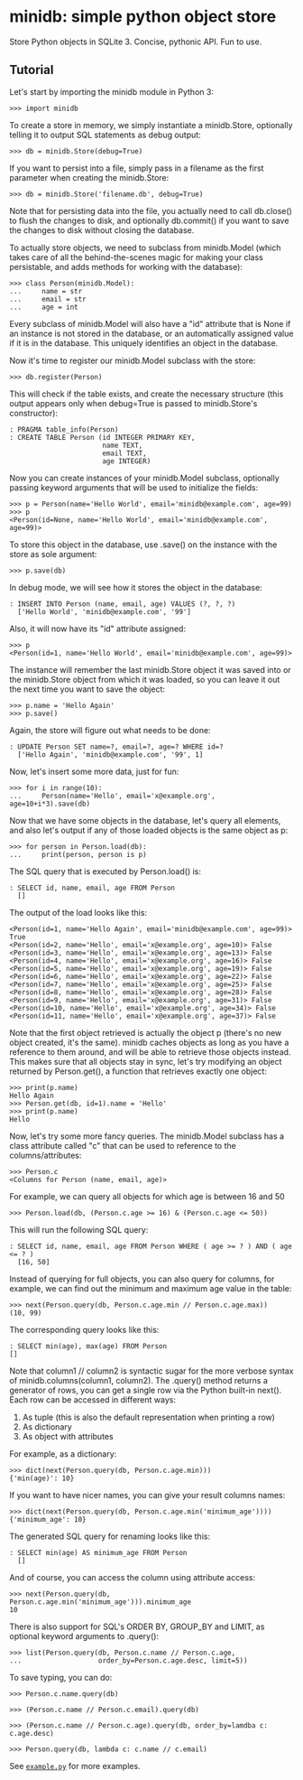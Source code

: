 minidb: simple python object store
==================================

Store Python objects in SQLite 3. Concise, pythonic API. Fun to use.


Tutorial
--------

Let's start by importing the minidb module in Python 3:

```
>>> import minidb
```

To create a store in memory, we simply instantiate a minidb.Store, optionally
telling it to output SQL statements as debug output:

```
>>> db = minidb.Store(debug=True)
```

If you want to persist into a file, simply pass in a filename as the first
parameter when creating the minidb.Store:

```
>>> db = minidb.Store('filename.db', debug=True)
```

Note that for persisting data into the file, you actually need to call
db.close() to flush the changes to disk, and optionally db.commit() if you
want to save the changes to disk without closing the database.

To actually store objects, we need to subclass from minidb.Model (which takes
care of all the behind-the-scenes magic for making your class persistable, and
adds methods for working with the database):

```
>>> class Person(minidb.Model):
...     name = str
...     email = str
...     age = int
```

Every subclass of minidb.Model will also have a "id" attribute that is None if
an instance is not stored in the database, or an automatically assigned value
if it is in the database. This uniquely identifies an object in the database.

Now it's time to register our minidb.Model subclass with the store:

```
>>> db.register(Person)
```

This will check if the table exists, and create the necessary structure (this
output appears only when debug=True is passed to minidb.Store's constructor):

```
: PRAGMA table_info(Person)
: CREATE TABLE Person (id INTEGER PRIMARY KEY,
                       name TEXT,
                       email TEXT,
                       age INTEGER)
```

Now you can create instances of your minidb.Model subclass, optionally passing
keyword arguments that will be used to initialize the fields:

```
>>> p = Person(name='Hello World', email='minidb@example.com', age=99)
>>> p
<Person(id=None, name='Hello World', email='minidb@example.com', age=99)>
```

To store this object in the database, use .save() on the instance with the
store as sole argument:

```
>>> p.save(db)
```

In debug mode, we will see how it stores the object in the database:

```
: INSERT INTO Person (name, email, age) VALUES (?, ?, ?)
  ['Hello World', 'minidb@example.com', '99']
```

Also, it will now have its "id" attribute assigned:

```
>>> p
<Person(id=1, name='Hello World', email='minidb@example.com', age=99)>
```

The instance will remember the last minidb.Store object it was saved into or
the minidb.Store object from which it was loaded, so you can leave it out the
next time you want to save the object:

```
>>> p.name = 'Hello Again'
>>> p.save()
```

Again, the store will figure out what needs to be done:

```
: UPDATE Person SET name=?, email=?, age=? WHERE id=?
  ['Hello Again', 'minidb@example.com', '99', 1]
```

Now, let's insert some more data, just for fun:

```
>>> for i in range(10):
...     Person(name='Hello', email='x@example.org', age=10+i*3).save(db)
```

Now that we have some objects in the database, let's query all elements, and
also let's output if any of those loaded objects is the same object as p:

```
>>> for person in Person.load(db):
...     print(person, person is p)
```

The SQL query that is executed by Person.load() is:

```
: SELECT id, name, email, age FROM Person
  []
```

The output of the load looks like this:

```
<Person(id=1, name='Hello Again', email='minidb@example.com', age=99)> True
<Person(id=2, name='Hello', email='x@example.org', age=10)> False
<Person(id=3, name='Hello', email='x@example.org', age=13)> False
<Person(id=4, name='Hello', email='x@example.org', age=16)> False
<Person(id=5, name='Hello', email='x@example.org', age=19)> False
<Person(id=6, name='Hello', email='x@example.org', age=22)> False
<Person(id=7, name='Hello', email='x@example.org', age=25)> False
<Person(id=8, name='Hello', email='x@example.org', age=28)> False
<Person(id=9, name='Hello', email='x@example.org', age=31)> False
<Person(id=10, name='Hello', email='x@example.org', age=34)> False
<Person(id=11, name='Hello', email='x@example.org', age=37)> False
```

Note that the first object retrieved is actually the object p (there's no new
object created, it's the same). minidb caches objects as long as you have a
reference to them around, and will be able to retrieve those objects instead.
This makes sure that all objects stay in sync, let's try modifying an object
returned by Person.get(), a function that retrieves exactly one object:

```
>>> print(p.name)
Hello Again
>>> Person.get(db, id=1).name = 'Hello'
>>> print(p.name)
Hello
```

Now, let's try some more fancy queries. The minidb.Model subclass has a class
attribute called "c" that can be used to reference to the columns/attributes:

```
>>> Person.c
<Columns for Person (name, email, age)>
```

For example, we can query all objects for which age is between 16 and 50

```
>>> Person.load(db, (Person.c.age >= 16) & (Person.c.age <= 50))
```

This will run the following SQL query:

```
: SELECT id, name, email, age FROM Person WHERE ( age >= ? ) AND ( age <= ? )
  [16, 50]
```

Instead of querying for full objects, you can also query for columns, for
example, we can find out the minimum and maximum age value in the table:

```
>>> next(Person.query(db, Person.c.age.min // Person.c.age.max))
(10, 99)
```

The corresponding query looks like this:

```
: SELECT min(age), max(age) FROM Person
[]
```

Note that column1 // column2 is syntactic sugar for the more verbose syntax of
minidb.columns(column1, column2). The .query() method returns a generator of
rows, you can get a single row via the Python built-in next(). Each row can be
accessed in different ways:

 1. As tuple (this is also the default representation when printing a row)
 2. As dictionary
 3. As object with attributes

For example, as a dictionary:

```
>>> dict(next(Person.query(db, Person.c.age.min)))
{'min(age)': 10}
```

If you want to have nicer names, you can give your result columns names:

```
>>> dict(next(Person.query(db, Person.c.age.min('minimum_age'))))
{'minimum_age': 10}
```

The generated SQL query for renaming looks like this:

```
: SELECT min(age) AS minimum_age FROM Person
  []
```

And of course, you can access the column using attribute access:

```
>>> next(Person.query(db, Person.c.age.min('minimum_age'))).minimum_age
10
```

There is also support for SQL's ORDER BY, GROUP_BY and LIMIT, as optional
keyword arguments to .query():

```
>>> list(Person.query(db, Person.c.name // Person.c.age,
...                   order_by=Person.c.age.desc, limit=5))
```

To save typing, you can do:

```
>>> Person.c.name.query(db)

>>> (Person.c.name // Person.c.email).query(db)

>>> (Person.c.name // Person.c.age).query(db, order_by=lamdba c: c.age.desc)

>>> Person.query(db, lambda c: c.name // c.email)
```

See [`example.py`](example.py) for more examples.
